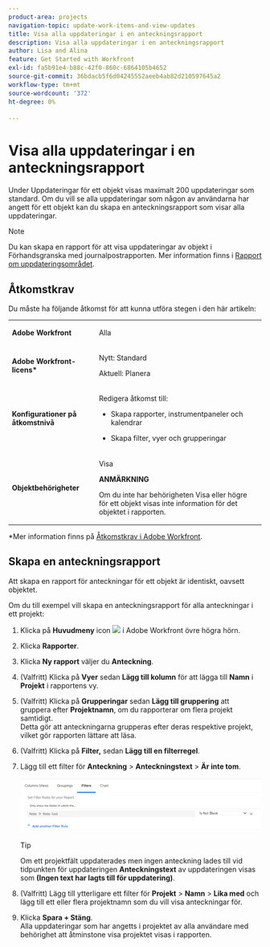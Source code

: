 ```yaml
---
product-area: projects
navigation-topic: update-work-items-and-view-updates
title: Visa alla uppdateringar i en anteckningsrapport
description: Visa alla uppdateringar i en anteckningsrapport
author: Lisa and Alina
feature: Get Started with Workfront
exl-id: fa5b91e4-b88c-42f0-860c-6864105b4652
source-git-commit: 36bdacb5f6d04245552aeeb4ab82d210597645a2
workflow-type: tm+mt
source-wordcount: '372'
ht-degree: 0%

---
```


# Visa alla uppdateringar i en anteckningsrapport

<!--
<p data-mc-conditions="QuicksilverOrClassic.Draft mode">(NOTE: Alina: ***This is a report and it is in the Getting Started/ Updates section because I think it makes more sense to be in this area, where people want to view updates. - added this to this section from Reporting on 7/3/2018 ) </p>
-->

Under Uppdateringar för ett objekt visas maximalt 200 uppdateringar som standard. Om du vill se alla uppdateringar som någon av användarna har angett för ett objekt kan du skapa en anteckningsrapport som visar alla uppdateringar.

>[!NOTE]
>
>Du kan skapa en rapport för att visa uppdateringar av objekt i Förhandsgranska med journalpostrapporten. Mer information finns i [Rapport om uppdateringsområdet](../../reports-and-dashboards/reports/creating-and-managing-reports/create-journal-entry-report.md).

## Åtkomstkrav

Du måste ha följande åtkomst för att kunna utföra stegen i den här artikeln:

<table style="table-layout:auto"> 
 <col> 
 </col> 
 <col> 
 </col> 
 <tbody> 
  <tr> 
   <td role="rowheader"><strong>Adobe Workfront</strong></td> 
   <td> <p>Alla</p> </td> 
  </tr> 
  <tr> 
   <td role="rowheader"><strong>Adobe Workfront-licens*</strong></td> 
   <td> <p>Nytt: Standard </p>
   <p>Aktuell: Planera</p> </td> 
  </tr> 
  <tr> 
   <td role="rowheader"><strong>Konfigurationer på åtkomstnivå</strong></td> 
   <td> <p>Redigera åtkomst till:</p> 
    <ul> 
     <li> <p>Skapa rapporter, instrumentpaneler och kalendrar</p> </li> 
     <li> <p>Skapa filter, vyer och grupperingar</p> </li> 
    </ul> </td> 
  </tr> 
  <tr> 
   <td role="rowheader"><strong>Objektbehörigheter</strong></td> 
   <td> <p>Visa</p> <p><b>ANMÄRKNING</b></p>
   <p>Om du inte har behörigheten Visa eller högre för ett objekt visas inte information för det objektet i rapporten.</p>  </td> 
  </tr> 
 </tbody> 
</table>

*Mer information finns på [Åtkomstkrav i Adobe Workfront](/help/quicksilver/administration-and-setup/add-users/access-levels-and-object-permissions/access-level-requirements-in-documentation.md).

## Skapa en anteckningsrapport

Att skapa en rapport för anteckningar för ett objekt är identiskt, oavsett objektet.

Om du till exempel vill skapa en anteckningsrapport för alla anteckningar i ett projekt:

1. Klicka på **Huvudmeny** icon ![](assets/main-menu-icon.png) i Adobe Workfront övre högra hörn.

1. Klicka **Rapporter**.
1. Klicka **Ny rapport** väljer du **Anteckning**.

1. (Valfritt) Klicka på **Vyer** sedan **Lägg till kolumn** för att lägga till **Namn** i **Projekt** i rapportens vy. 

1. (Valfritt) Klicka på **Grupperingar** sedan **Lägg till gruppering** att gruppera efter **Projektnamn**, om du rapporterar om flera projekt samtidigt.\
   Detta gör att anteckningarna grupperas efter deras respektive projekt, vilket gör rapporten lättare att läsa. 

1. (Valfritt) Klicka på **Filter,** sedan **Lägg till en filterregel**.
1. Lägg till ett filter för **Anteckning** > **Anteckningstext** > **Är inte tom**.

   ![](assets/note-note-text-not-blank-filter.png)

   >[!TIP]
   >
   >   Om ett projektfält uppdaterades men ingen anteckning lades till vid tidpunkten för uppdateringen **Anteckningstext** av uppdateringen visas som **(Ingen text har lagts till för uppdatering)**.


1. (Valfritt) Lägg till ytterligare ett filter för **Projekt** > **Namn** > **Lika med** och lägg till ett eller flera projektnamn som du vill visa anteckningar för.
1. Klicka **Spara + Stäng**.\
   Alla uppdateringar som har angetts i projektet av alla användare med behörighet att åtminstone visa projektet visas i rapporten.
